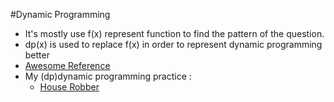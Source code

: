 #Dynamic Programming
* It's mostly use f(x) represent function to find the pattern of the question.
* dp(x) is used to replace f(x) in order to represent dynamic programming better
* [Awesome Reference](http://www.qiujiawei.com/leetcode-problem-198/)
* My (dp)dynamic programming practice :
  * [House Robber](https://github.com/tingyuyang/python_lc/blob/master/Easy/198.%20House%20Robber.py)
